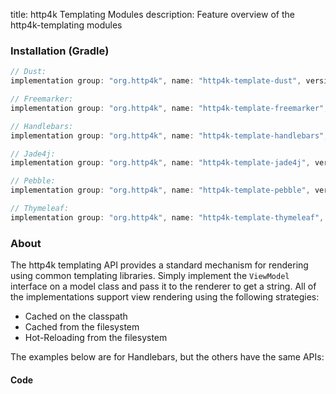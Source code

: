title: http4k Templating Modules
description: Feature overview of the http4k-templating modules

### Installation (Gradle)

```groovy
// Dust: 
implementation group: "org.http4k", name: "http4k-template-dust", version: "4.3.5.4"

// Freemarker: 
implementation group: "org.http4k", name: "http4k-template-freemarker", version: "4.3.5.4"

// Handlebars: 
implementation group: "org.http4k", name: "http4k-template-handlebars", version: "4.3.5.4"

// Jade4j: 
implementation group: "org.http4k", name: "http4k-template-jade4j", version: "4.3.5.4"

// Pebble: 
implementation group: "org.http4k", name: "http4k-template-pebble", version: "4.3.5.4"

// Thymeleaf: 
implementation group: "org.http4k", name: "http4k-template-thymeleaf", version: "4.3.5.4"
```

### About
The http4k templating API provides a standard mechanism for rendering using common templating libraries. Simply implement the `ViewModel` interface on a model class and pass it to the renderer to get a string. All of the implementations support view rendering using the following strategies:

* Cached on the classpath
* Cached from the filesystem
* Hot-Reloading from the filesystem

The examples below are for Handlebars, but the others have the same APIs:

#### Code  [<img class="octocat"/>](https://github.com/http4k/http4k/blob/master/src/docs/guide/modules/templating/example.kt)

<script src="https://gist-it.appspot.com/https://github.com/http4k/http4k/blob/master/src/docs/guide/modules/templating/example.kt"></script>

[http4k]: https://http4k.org
